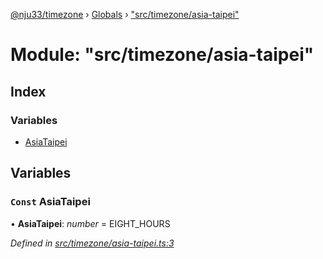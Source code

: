 [@nju33/timezone](../README.md) › [Globals](../globals.md) › ["src/timezone/asia-taipei"](_src_timezone_asia_taipei_.md)

# Module: "src/timezone/asia-taipei"

## Index

### Variables

* [AsiaTaipei](_src_timezone_asia_taipei_.md#const-asiataipei)

## Variables

### `Const` AsiaTaipei

• **AsiaTaipei**: *number* = EIGHT_HOURS

*Defined in [src/timezone/asia-taipei.ts:3](https://github.com/nju33/timezone/blob/9c97e60/src/timezone/asia-taipei.ts#L3)*
